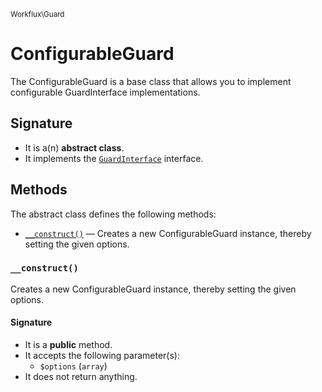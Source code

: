 <small>Workflux\Guard</small>

ConfigurableGuard
=================

The ConfigurableGuard is a base class that allows you to implement configurable GuardInterface implementations.

Signature
---------

- It is a(n) **abstract class**.
- It implements the [`GuardInterface`](../../Workflux/Guard/GuardInterface.md) interface.

Methods
-------

The abstract class defines the following methods:

- [`__construct()`](#__construct) &mdash; Creates a new ConfigurableGuard instance, thereby setting the given options.

### `__construct()` <a name="__construct"></a>

Creates a new ConfigurableGuard instance, thereby setting the given options.

#### Signature

- It is a **public** method.
- It accepts the following parameter(s):
    - `$options` (`array`)
- It does not return anything.

